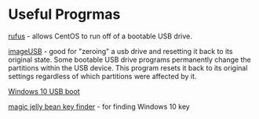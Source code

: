 # Useful Progrmas

[rufus](https://rufus.akeo.ie) - allows CentOS to run off of a bootable USB drive.

[imageUSB](http://www.osforensics.com/tools/write-usb-images.html) - good for "zeroing" a usb drive and resetting it back to its original state. Some bootable USB drive programs permanently change the partitions within the USB device. This program resets it back to its original settings regardless of which partitions were affected by it.

[Windows 10 USB boot](https://www.microsoft.com/en-us/software-download/windows10)

[magic jelly bean key finder](https://www.magicaljellybean.com/) - for finding Windows 10 key

